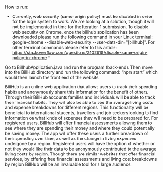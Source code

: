 How to run:
* Currently, web security (same-origin policy) must be disabled in order for the login system to work. We are looking at a solution, though it will not be implemented in time for the Iteration 1 submission. To disable web security on Chrome, once the billhub application has been downloaded please run the following command in your Linux terminal: google-chrome --disable-web-security --user-data-dir="[billhub]". For other terminal commands please refer to this article: https://stackoverflow.com/questions/3102819/disable-same-origin-policy-in-chrome *

Go to BillhubApplication.java and run the program (back-end). Then move into the BillHub directory and run the following command: “npm start” which would then launch the front end of the website.


BillHub is an online web application that allows users to track their spending habits and anonymously share this information for the benefit of others. Through their BillHub accounts families and individuals will be able to track their financial habits. They will also be able to see the average living costs and expense breakdowns for different regions. This functionality will be beneficial to international students, travellers and job seekers looking to find information on what kinds of expenses they will need to be prepared for.  For registered users, BillHub will offer financial assessments allowing them to see where they are spending their money and where they could potentially be saving money. The app will offer these users a further breakdown of their spending over time, as well as the change in living expenses undergone by a region. Registered users will have the option of whether or not they would like their data to be anonymously contributed to the average living costs by region. Though there are similar websites that offer financial services, by offering free financial assessments and living cost breakdowns by region BillHub will be an invaluable tool for a large audience.   
